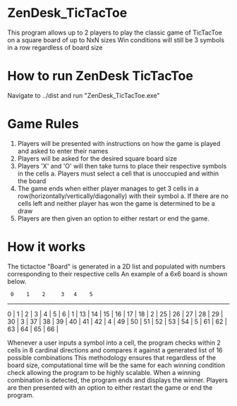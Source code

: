 # ZenDesk_TicTacToe
This program allows up to 2 players to play the classic game of TicTacToe on a square board of up to NxN sizes
Win conditions will still be 3 symbols in a row regardless of board size

# How to run ZenDesk TicTacToe
Navigate to ../dist and run "ZenDesk_TicTacToe.exe"

# Game Rules
1. Players will be presented with instructions on how the game is played and asked to enter their names
2. Players will be asked for the desired square board size
3. Players 'X' and 'O' will then take turns to place their respective symbols in the cells
  a. Players must select a cell that is unoccupied and within the board
4. The game ends when either player manages to get 3 cells in a row(horizontally/vertically/diagonally) with their symbol
  a. If there are no cells left and neither player has won the game is determined to be a draw
5. Players are then given an option to either restart or end the game.

# How it works
The tictactoe "Board" is generated in a 2D list and populated with numbers corresponding to their respective cells
An example of a 6x6 board is shown below.

     0    1    2     3   4    5
 --------------------------------
0  | 1	| 2  | 3  |  4 | 5  | 6  |
1  | 13	| 14 | 15 | 16 | 17 | 18 | 
2  | 25	| 26 | 27 | 28 | 29 | 30 |
3  | 37	| 38 | 39 | 40 | 41 | 42 | 
4  | 49	| 50 | 51 | 52 | 53 | 54 |
5  | 61	| 62 | 63 | 64 | 65 | 66 |

Whenever a user inputs a symbol into a cell, the program checks within 2 cells in 8 cardinal directions and compares it against a generated list of 16 possible combinations
This methodology ensures that regardless of the board size, computational time will be the same for each winning condition check allowing the program to be highly scalable.
When a winning combination is detected, the program ends and displays the winner.
Players are then presented with an option to either restart the game or end the program.
